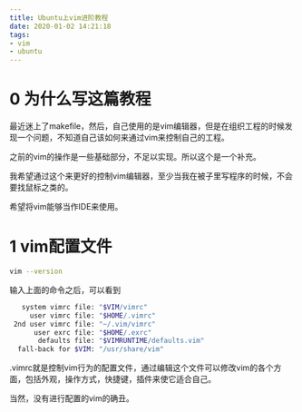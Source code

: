 ```yaml
---
title: Ubuntu上vim进阶教程
date: 2020-01-02 14:21:18
tags:
- vim
- ubuntu
---
```

# 0 为什么写这篇教程
最近迷上了makefile，然后，自己使用的是vim编辑器，但是在组织工程的时候发现一个问题，不知道自己该如何来通过vim来控制自己的工程。

之前的vim的操作是一些基础部分，不足以实现。所以这个是一个补充。

我希望通过这个来更好的控制vim编辑器，至少当我在被子里写程序的时候，不会要找鼠标之类的。

希望将vim能够当作IDE来使用。

# 1 vim配置文件
```bash
vim --version
``` 
输入上面的命令之后，可以看到
```bash
   system vimrc file: "$VIM/vimrc"
     user vimrc file: "$HOME/.vimrc"
 2nd user vimrc file: "~/.vim/vimrc"
      user exrc file: "$HOME/.exrc"
       defaults file: "$VIMRUNTIME/defaults.vim"
  fall-back for $VIM: "/usr/share/vim"

```
.vimrc就是控制vim行为的配置文件，通过编辑这个文件可以修改vim的各个方面，包括外观，操作方式，快捷键，插件来使它适合自己。

当然，没有进行配置的vim的确丑。


